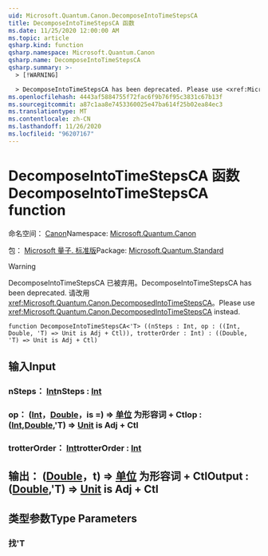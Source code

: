 ```yaml
---
uid: Microsoft.Quantum.Canon.DecomposeIntoTimeStepsCA
title: DecomposeIntoTimeStepsCA 函数
ms.date: 11/25/2020 12:00:00 AM
ms.topic: article
qsharp.kind: function
qsharp.namespace: Microsoft.Quantum.Canon
qsharp.name: DecomposeIntoTimeStepsCA
qsharp.summary: >-
  > [!WARNING]

  > DecomposeIntoTimeStepsCA has been deprecated. Please use <xref:Microsoft.Quantum.Canon.DecomposedIntoTimeStepsCA> instead.
ms.openlocfilehash: 4443af5884755f72fac6f9b76f95c3831c67b13f
ms.sourcegitcommit: a87c1aa8e7453360025e47ba614f25b02ea84ec3
ms.translationtype: MT
ms.contentlocale: zh-CN
ms.lasthandoff: 11/26/2020
ms.locfileid: "96207167"
---
```

# <a name="decomposeintotimestepsca-function"></a><span data-ttu-id="8ec4b-102">DecomposeIntoTimeStepsCA 函数</span><span class="sxs-lookup"><span data-stu-id="8ec4b-102">DecomposeIntoTimeStepsCA function</span></span>

<span data-ttu-id="8ec4b-103">命名空间： [Canon](xref:Microsoft.Quantum.Canon)</span><span class="sxs-lookup"><span data-stu-id="8ec4b-103">Namespace: [Microsoft.Quantum.Canon](xref:Microsoft.Quantum.Canon)</span></span>

<span data-ttu-id="8ec4b-104">包： [Microsoft 量子. 标准版](https://nuget.org/packages/Microsoft.Quantum.Standard)</span><span class="sxs-lookup"><span data-stu-id="8ec4b-104">Package: [Microsoft.Quantum.Standard](https://nuget.org/packages/Microsoft.Quantum.Standard)</span></span>


> [!WARNING]
> <span data-ttu-id="8ec4b-105">DecomposeIntoTimeStepsCA 已被弃用。</span><span class="sxs-lookup"><span data-stu-id="8ec4b-105">DecomposeIntoTimeStepsCA has been deprecated.</span></span> <span data-ttu-id="8ec4b-106">请改用 <xref:Microsoft.Quantum.Canon.DecomposedIntoTimeStepsCA>。</span><span class="sxs-lookup"><span data-stu-id="8ec4b-106">Please use <xref:Microsoft.Quantum.Canon.DecomposedIntoTimeStepsCA> instead.</span></span>



```qsharp
function DecomposeIntoTimeStepsCA<'T> ((nSteps : Int, op : ((Int, Double, 'T) => Unit is Adj + Ctl)), trotterOrder : Int) : ((Double, 'T) => Unit is Adj + Ctl)
```


## <a name="input"></a><span data-ttu-id="8ec4b-107">输入</span><span class="sxs-lookup"><span data-stu-id="8ec4b-107">Input</span></span>

### <a name="nsteps--int"></a><span data-ttu-id="8ec4b-108">nSteps： [Int](xref:microsoft.quantum.lang-ref.int)</span><span class="sxs-lookup"><span data-stu-id="8ec4b-108">nSteps : [Int](xref:microsoft.quantum.lang-ref.int)</span></span>




### <a name="op--intdoublet--unit--is-adj--ctl"></a><span data-ttu-id="8ec4b-109">op： ([Int](xref:microsoft.quantum.lang-ref.int)，[Double](xref:microsoft.quantum.lang-ref.double)，is =) => [单位](xref:microsoft.quantum.lang-ref.unit)  为形容词 + Ctl</span><span class="sxs-lookup"><span data-stu-id="8ec4b-109">op : ([Int](xref:microsoft.quantum.lang-ref.int),[Double](xref:microsoft.quantum.lang-ref.double),'T) => [Unit](xref:microsoft.quantum.lang-ref.unit)  is Adj + Ctl</span></span>




### <a name="trotterorder--int"></a><span data-ttu-id="8ec4b-110">trotterOrder： [Int](xref:microsoft.quantum.lang-ref.int)</span><span class="sxs-lookup"><span data-stu-id="8ec4b-110">trotterOrder : [Int](xref:microsoft.quantum.lang-ref.int)</span></span>





## <a name="output--doublet--unit--is-adj--ctl"></a><span data-ttu-id="8ec4b-111">输出： ([Double](xref:microsoft.quantum.lang-ref.double)，t) => [单位](xref:microsoft.quantum.lang-ref.unit)  为形容词 + Ctl</span><span class="sxs-lookup"><span data-stu-id="8ec4b-111">Output : ([Double](xref:microsoft.quantum.lang-ref.double),'T) => [Unit](xref:microsoft.quantum.lang-ref.unit)  is Adj + Ctl</span></span>



## <a name="type-parameters"></a><span data-ttu-id="8ec4b-112">类型参数</span><span class="sxs-lookup"><span data-stu-id="8ec4b-112">Type Parameters</span></span>

### <a name="t"></a><span data-ttu-id="8ec4b-113">找</span><span class="sxs-lookup"><span data-stu-id="8ec4b-113">'T</span></span>

